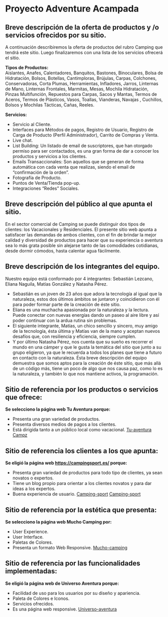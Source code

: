 # Proyecto Adventure Acampada

## Breve descripción de la oferta de productos y /o servicios ofrecidos por su sitio.
A continuación describiremos la oferta de productos del rubro Camping que tendrá este sitio. Luego finalizaremos con una lista de los servicios ofrecerá el sitio.  

**Tipos de Productos:**   
Aislantes, Anafes, Calentadores, Banquitos, Bastones, Binoculares, Bolsa de Hidratación, Bolsos, Botellas, Cantimploras, Brújulas, Carpas, Colchones, Conservadoras, Corta Plumas, Herramientas, Infladores,   Jarros, Linternas de Mano, Linternas Frontales, Marmitas, Mesas, Mochila Hidratación, Pinzas Multifunción, Repuestos para Carpas, Sacos y Mantas, Termos de Aceros, Termos de Plásticos, Vasos, Toallas, Vianderas, Navajas , Cuchillos, Bolsos y Mochilas Tácticas, Cañas, Reeles.

**Servicios:**
* Servicio al Cliente. 
* Interfaces para Métodos de pagos, Registro de Usuario, Registro de Carga de Producto (Perfil Administrador), Carrito de Compras  y Venta.
* Live chat. 
* List Building: Un listado de email de suscriptores, que han otorgado permiso para ser contactados, es una gran forma de dar a conocer los productos y servicios a los clientes. 
* Emails Transaccionales: Son aquellos que se generan de forma automática con cada venta que realizas, siendo el email de “confirmación de la orden”.
* Fotografía de Producto.
* Puntos de Venta/Tienda pop-up.
* Integraciones “Redes” Sociales.

## Breve descripción del público al que apunta el sitio. 
En el sector comercial de Camping se puede distinguir dos tipos de clientes: los Vacacionales y Residenciales. El presente sitio web apunta a satisfacer las demandas de ambos clientes, con el fin de brindar la mejor calidad y diversidad de productos para hacer que su experiencia o aventura sea lo más grata posible sin alejarse tanto de las comodidades cotidianas, desde dormir cómodos, hasta calentar agua fácilmente. 
## Breve descripción de los integrantes del equipo.
Nuestro equipo está conformado por 4 integrantes: Sebastián Lezcano, Eliana Naguila, Matías González y Natasha Pérez. 
* Sebastián es un joven de 23 años que adora la tecnología al igual que la naturaleza, estos dos últimos ámbitos se juntaron y coincidieron con él para poder formar parte de la creación de éste sitio.
* Eliana es una muchacha apasionada por la naturaleza y la lectura. Puede conectar con nuevas energías dando un paseo al aire libre y así poder continuar con la ardua rutina sin problemas.
* El siguiente integrante, Matías, un chico sencillo y sincero, muy amigo de la tecnología, ésta última y Matías van de la mano y aceptan nuevos desafíos que, con resiliencia y eficiencia, siempre cumplen.
* Y por último Natasha Pérez, nos cuenta que su sueño es recorrer el mundo en una cámper y que le gusta la temática del sitio que junto a su grupo eligieron, ya que le recuerda a todos los planes que tiene a futuro en contacto con la naturaleza.
Ésta breve descripción del equipo demuestra que somos aptos para la creación de éste sitio, que más allá de un código más, tiene un poco de algo que nos causa paz, como lo es la naturaleza, y también lo que nos mantiene activos, la programación.

## Sitio de referencia por los productos o servicios que ofrece: 
**Se selecciono  la página web Tu Aventura porque:**	
* Presenta una gran variedad de productos.
* Presenta diversos medios de pagos a los clientes.
* Está dirigida tanto a un público local como vacacional. 
  [Tu-aventura](https://tu-aventura.com.ar/)
  [Campz](https://www.campz.es/material-de-montana/camping.html)
## Sitio de referencia los clientes a los que apunta:
**Se eligió la página web https://campingsport.es/ porque:**
* Presenta gran variedad de productos para todo tipo de clientes, ya sean novatos o expertos.
* Tiene un blog propio para orientar a los clientes novatos y para dar ideas a los expertos.
* Buena experiencia de usuario.
  [Camping-sport](https://campingsport.es/the-blog)
  [Camping-sport](https://campingsport.es/content/23-nosotros)
## Sitio de referencia por la estética que presenta:
**Se selecciono  la página web Mucho Camping por:**
* User Experience.
* User Interface.
* Paletas de Colores.
* Presenta un formato Web Responsive.
  [Mucho-camping](https://www.muchocamping.com/)
## Sitio de referencia por las funcionalidades implementadas:
**Se eligió la página web de Universo Aventura porque:**
* Facilidad de uso para los usuarios por su diseño y apariencia. 
* Paleta de Colores e Iconos.
* Servicios ofrecidos.
* Es una página web responsive.
  [Universo-aventura](https://www.universoaventura.com.ar)
